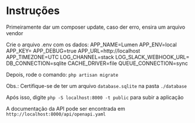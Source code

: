 # Instruções
Primeiramente dar um composer update, caso der erro, ensira um arquivo vendor

Crie o arquivo .env com os dados:
APP_NAME=Lumen
APP_ENV=local
APP_KEY=
APP_DEBUG=true
APP_URL=http://localhost
APP_TIMEZONE=UTC
LOG_CHANNEL=stack
LOG_SLACK_WEBHOOK_URL=
DB_CONNECTION=sqlite
CACHE_DRIVER=file
QUEUE_CONNECTION=sync

Depois, rode o comando: `php artisan migrate`

Obs.: Certifique-se de ter um arquivo `database.sqlite` na pasta `./database`

Após isso, digite `php -S localhost:8000 -t public` para subir a aplicação

A documentação da API pode ser encontrada em `http://localhost:8000/api/openapi.yaml`
